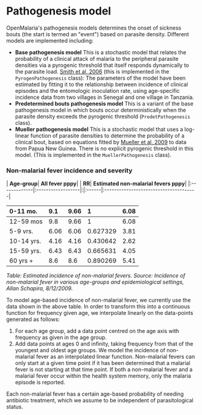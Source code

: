 # Pathogenesis model #

OpenMalaria's pathogenesis models determines the onset of sickness bouts (the start is termed an "event") based on parasite density. Different models are implemented including:

  * **Base pathogenesis model** This is a stochastic model that relates the probability of a clinical attack of malaria to the peripheral parasite densities via a pyrogenic threshold that itself responds dynamically to the parasite load. [Smith et al, 2006](http://www.ncbi.nlm.nih.gov/pubmed/16931816) (this is implemented in the `PyrogenPathogenesis` class): The parameters of the model have been estimated by fitting it to the relationship between incidence of clinical episodes and the entomologic inoculation rate, using age-specific incidence data from two villages in Senegal and one village in Tanzania.
  * **Predetermined bouts pathogenesis model** This is a variant of the base pathogenesis model in which bouts occur deterministically when the parasite density exceeds the pyrogenic threshold (`PredetPathogenesis` class).
  * **Mueller pathogenesis model** This is a stochastic model that uses a log-linear function of parasite densities to determine the probability of a clinical bout, based on equations fitted by [Mueller et al, 2009](http://www.ncbi.nlm.nih.gov/pubmed/19602275) to data from Papua New Guinea.  There is no explicit pyrogenic threshold in this model. (This is implemented in the `MuellerPathogenesis` class).

### Non-malarial fever incidence and severity ###

| **Age-group**| **All fever pppy**| | **RR**| **Estimated non-malarial fevers pppy**|
|:-------------|:------------------|:|:------|:--------------------------------------|

| 0-11 mo.| 9.1|9.66| 1| 6.08|
|:--------|:---|:---|:-|:----|
| 12-59 mos|9.8| 9.66| 1| 6.08|
| 5-9 vrs.| 6.06| 6.06| 0.627329| 3.81|
| 10-14 yrs.| 4.16| 4.16| 0.430642| 2.62|
| 15-59 yrs.| 6.43| 6.43| 0.665631| 4.05|
| 60 yrs +| 8.6| 8.6| 0.890269| 5.41|

_Table: Estimated incidence of non-malarial fevers. Source: Incidence of non-malarial fever in various age-groups and epidemiological settings, Allan Schapira, 8/12/2009._

To model age-based incidence of non-malarial fever, we currently use the data shown in the above table. In order to transform this into a continuous function for frequency given age, we interpolate linearly on the data-points generated as follows:
1.	For each age group, add a data point centred on the age axis with frequency as given in the age group.
2.	Add data points at ages 0 and infinity, taking frequency from that of the youngest and oldest age groups.
We model the incidence of non-malarial fever as an interpolated linear function. Non-malarial fevers can only start at a given time point if it has been determined that a malarial fever is not starting at that time point. If both a non-malarial fever and a malarial fever occur within the health system memory, only the malaria episode is reported.

Each non-malarial fever has a certain age-based probability of needing antibiotic treatment, which we assume to be independent of parasitological status.